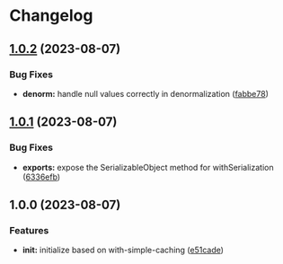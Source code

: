 # Changelog

## [1.0.2](https://github.com/ehmpathy/with-cache-normalization/compare/v1.0.1...v1.0.2) (2023-08-07)


### Bug Fixes

* **denorm:** handle null values correctly in denormalization ([fabbe78](https://github.com/ehmpathy/with-cache-normalization/commit/fabbe7873c59cf0d18f7651a5b6e78c9bc6947ea))

## [1.0.1](https://github.com/ehmpathy/with-cache-normalization/compare/v1.0.0...v1.0.1) (2023-08-07)


### Bug Fixes

* **exports:** expose the SerializableObject method for withSerialization ([6336efb](https://github.com/ehmpathy/with-cache-normalization/commit/6336efb1a19a2ba2ab6e912f6a682b56c28571de))

## 1.0.0 (2023-08-07)


### Features

* **init:** initialize based on with-simple-caching ([e51cade](https://github.com/ehmpathy/with-cache-normalization/commit/e51cade99cba87de4b0859c95d246be1baa615cd))
